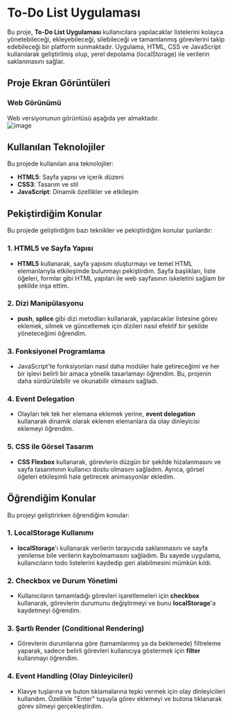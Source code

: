 # To-Do List Uygulaması

Bu proje, **To-Do List Uygulaması** kullanıcılara yapılacaklar listelerini kolayca yönetebileceği, ekleyebileceği, silebileceği ve tamamlanmış görevlerini takip edebileceği bir platform sunmaktadır. Uygulama, HTML, CSS ve JavaScript kullanılarak geliştirilmiş olup, yerel depolama (localStorage) ile verilerin saklanmasını sağlar.

## Proje Ekran Görüntüleri

### Web Görünümü
Web versiyonunun görüntüsü aşağıda yer almaktadır.  
![image](https://github.com/user-attachments/assets/853d1ac0-637a-4d08-829e-2c625aa85baf)


## Kullanılan Teknolojiler

Bu projede kullanılan ana teknolojiler:

- **HTML5**: Sayfa yapısı ve içerik düzeni
- **CSS3**: Tasarım ve stil
- **JavaScript**: Dinamik özellikler ve etkileşim


## Pekiştirdiğim Konular

Bu projede geliştirdiğim bazı teknikler ve pekiştirdiğim konular şunlardır:

### 1. **HTML5 ve Sayfa Yapısı**
- **HTML5** kullanarak, sayfa yapısını oluşturmayı ve temel HTML elemanlarıyla etkileşimde bulunmayı pekiştirdim. Sayfa başlıkları, liste öğeleri, formlar gibi HTML yapıları ile web sayfasının iskeletini sağlam bir şekilde inşa ettim.

### 2. **Dizi Manipülasyonu**
- **push**, **splice** gibi dizi metodları kullanarak, yapılacaklar listesine görev eklemek, silmek ve güncellemek için dizileri nasıl efektif bir şekilde yöneteceğimi öğrendim.

### 3. **Fonksiyonel Programlama**
- JavaScript'te fonksiyonları nasıl daha modüler hale getireceğimi ve her bir işlevi belirli bir amaca yönelik tasarlamayı öğrendim. Bu, projenin daha sürdürülebilir ve okunabilir olmasını sağladı.

### 4. **Event Delegation**
- Olayları tek tek her elemana eklemek yerine, **event delegation** kullanarak dinamik olarak eklenen elemanlara da olay dinleyicisi eklemeyi öğrendim.

### 5. **CSS ile Görsel Tasarım**
- **CSS Flexbox** kullanarak, görevlerin düzgün bir şekilde hizalanmasını ve sayfa tasarımının kullanıcı dostu olmasını sağladım. Ayrıca, görsel öğeleri etkileşimli hale getirecek animasyonlar ekledim.

## Öğrendiğim Konular

Bu projeyi geliştirirken öğrendiğim konular:

### 1. **LocalStorage Kullanımı**
- **localStorage**'ı kullanarak verilerin tarayıcıda saklanmasını ve sayfa yenilense bile verilerin kaybolmamasını sağladım. Bu sayede uygulama, kullanıcıların todo listelerini kaydedip geri alabilmesini mümkün kıldı.

### 2. **Checkbox ve Durum Yönetimi**
- Kullanıcıların tamamladığı görevleri işaretlemeleri için **checkbox** kullanarak, görevlerin durumunu değiştirmeyi ve bunu **localStorage**'a kaydetmeyi öğrendim.

### 3. **Şartlı Render (Conditional Rendering)**
- Görevlerin durumlarına göre (tamamlanmış ya da beklemede) filtreleme yaparak, sadece belirli görevleri kullanıcıya göstermek için **filter** kullanmayı öğrendim.

### 4. **Event Handling (Olay Dinleyicileri)**
- Klavye tuşlarına ve buton tıklamalarına tepki vermek için olay dinleyicileri kullandım. Özellikle "Enter" tuşuyla görev eklemeyi ve butona tıklanarak görev silmeyi gerçekleştirdim.
